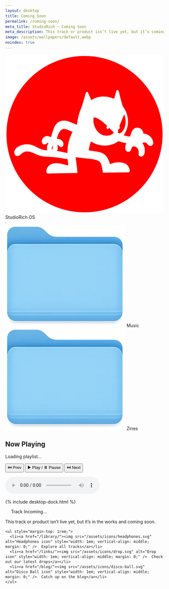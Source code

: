 ```yaml
---
layout: desktop
title: Coming Soon
permalink: /coming-soon/
meta_title: StudioRich – Coming Soon
meta_description: This track or product isn’t live yet, but it’s coming soon. In the meantime, check out our latest releases.
image: /assets/wallpapers/default.webp
noindex: true
---
```


<link rel="stylesheet" href="/assets/css/desktop.css" />

<div id="menu-bar">
  <div class="menu-left">
    <img src="/assets/icons/logo-mini.svg" alt="StudioRich Logo" class="menu-logo" />
    StudioRich OS
  </div>
  <div class="menu-right">
    <span id="current-date"></span>
    ·
    <span id="clock"></span>
  </div>
</div>

<div id="desktop">

  <!-- Static Icon: Music Folder -->
  <div class="icon">
    <img src="/assets/icons/folder-music.webp" alt="Music Folder">
    <span>Music</span>
  </div>

  <!-- Static Icon: Zines Folder -->
  <div class="icon">
    <img src="/assets/icons/folder-zine.webp" alt="Zines Folder">
    <span>Zines</span>
  </div>

<div class="desktop-player">
  <h2>Now Playing</h2>
  <p id="now-playing">Loading playlist...</p>

  <div id="player-controls">
    <button onclick="prevTrack()">⏮️ Prev</button>
    <button onclick="togglePlay()">▶️ Play / ⏸️ Pause</button>
    <button onclick="nextTrack()">⏭️ Next</button>
  </div>

<audio id="audio" preload="auto" controls></audio>

</div>

{% include desktop-dock.html %}

<script>
  // Quick bootstrap playlist (replace with M3U parser later)
  const playlist = [
    { title: "Missing Frame", file: "/assets/loops/skatepark-ruins-loop.mp3" },
    { title: "Night Signals", file: "/assets/loops/static-memory-loop.mp3" },
    { title: "Glitch Garden", file: "/assets/loops/backwards-bloom-loop.mp3" }
  ];

  let currentTrack = 0;
  const audio = document.getElementById("audio");
  const nowPlaying = document.getElementById("now-playing");

  function loadTrack(index) {
    currentTrack = index;
    audio.src = playlist[index].file;
    nowPlaying.textContent = "Now Playing: " + playlist[index].title;
    audio.play();
  }

  function togglePlay() {
    if (audio.paused) {
      audio.play();
    } else {
      audio.pause();
    }
  }

  function nextTrack() {
    loadTrack((currentTrack + 1) % playlist.length);
  }

  function prevTrack() {
    loadTrack((currentTrack - 1 + playlist.length) % playlist.length);
  }

  audio.addEventListener("ended", nextTrack);

  // Load first track
  loadTrack(0);
</script>

</div>

<div class="window visible" id="window-comingsoon">
  <div class="window-header"><img src="/assets/icons/cursor.svg" alt="Cursor icon" style="width: 1em; vertical-align: middle; margin: 0;" /> Track Incoming…</div>
  <div class="window-body">
    <p>This track or product isn’t live yet, but it’s in the works and coming soon.</p>

    <ul style="margin-top: 1rem;">
      <li><a href="/library/"><img src="/assets/icons/headphones.svg" alt="Headphones icon" style="width: 1em; vertical-align: middle; margin: 0;" />  Explore all tracks</a></li>
      <li><a href="/links/"><img src="/assets/icons/drop.svg" alt="Drop icon" style="width: 1em; vertical-align: middle; margin: 0;" />  Check out our latest drops</a></li>
      <li><a href="/blog/"><img src="/assets/icons/disco-ball.svg" alt="Disco Ball icon" style="width: 1em; vertical-align: middle; margin: 0;" />  Catch up on the blog</a></li>
    </ul>

  </div>
</div>
